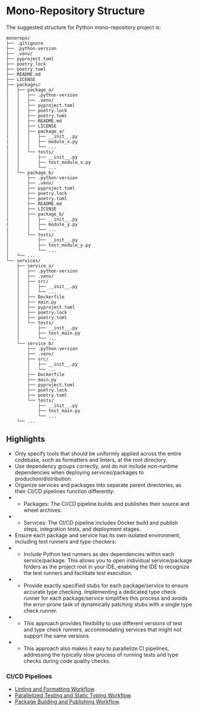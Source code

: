# Mono-Repository Structure

The suggested structure for Python mono-repository project is:

```text
monorepo/
├── .gitignore
├── .python-version
├── .venv/
├── pyproject.toml
├── poetry.lock
├── poetry.toml
├── README.md
├── LICENSE
├── packages/
│   ├── package_a/
│   │   ├── .python-version
│   │   ├── .venv/
│   │   ├── pyproject.toml
│   │   ├── poetry.lock
│   │   ├── poetry.toml
│   │   ├── README.md
│   │   ├── LICENSE
│   │   ├── package_a/
|   │   │   ├── __init__.py
|   │   │   ├── module_x.py
|   │   │   └── ...
│   │   └── tests/
│   │       ├── __init__.py
│   │       ├── test_module_x.py
│   │       └── ...
│   └── package_b/
│       ├── .python-version
│       ├── .venv/
│       ├── pyproject.toml
│       ├── poetry.lock
│       ├── poetry.toml
│       ├── README.md
│       ├── LICENSE
│       ├── package_b/
|       │   ├── __init__.py
|       │   ├── module_y.py
|       │   └── ...
│       └── tests/
│           ├── __init__.py
│           ├── test_module_y.py
│           └── ...
│   └── ...
└── services/
    ├── service_a/
    │   ├── .python-version
    │   ├── .venv/
    │   ├── src/
    │   │   ├── __init__.py
    │   │   └── ...
    │   ├── Dockerfile
    │   ├── main.py
    │   ├── pyproject.toml
    │   ├── poetry.lock
    │   ├── poetry.toml
    │   └── tests/
    │       ├── __init__.py
    │       ├── test_main.py
    │       └── ...
    └── service_b/
        ├── .python-version
        ├── .venv/
        ├── src/
        │   ├── __init__.py
        │   └── ...
        ├── Dockerfile
        ├── main.py
        ├── pyproject.toml
        ├── poetry.lock
        ├── poetry.toml
        └── tests/
            ├── __init__.py
            ├── test_main.py
            └── ...
    └── ...
```

## Highlights

- Only specify tools that should be uniformly applied across the entire codebase, such as formatters and linters, at the
  root directory.
- Use dependency groups correctly, and do not include non-runtime dependencies when deploying services/packages to
  production/distribution.
- Organize services and packages into separate parent directories, as their CI/CD pipelines function differently:
-
    - Packages: The CI/CD pipeline builds and publishes their source and wheel archives.
-
    - Services: The CI/CD pipeline includes Docker build and publish steps, integration tests, and deployment stages.
- Ensure each package and service has its own isolated environment, including test runners and type checkers:
-
    - Include Python test runners as dev dependencies within each service/package. This allows you to open individual
      service/package folders as the project root in your IDE, enabling the IDE to recognize the test runners and
      facilitate test execution.
-
    - Provide exactly specified stubs for each package/service to ensure accurate type checking. Implementing a
      dedicated type check runner for each package/service simplifies this process and avoids the error-prone task of
      dynamically patching stubs with a single type check runner.
-
    - This approach provides flexibility to use different versions of test and type check runners, accommodating
      services that might not support the same versions.
-
    - This approach also makes it easy to parallelize CI pipelines, addressing the typically slow process of running
      tests and type checks during code quality checks.

### CI/CD Pipelines

- [Linting and Formatting Workflow](../.github/workflows/monorepo_lint_format_check.yaml).
- [Parallelized Testing and Static Typing Workflow](../.github/workflows/monorepo_tests_static_typing.yaml).
- [Package Building and Publishing Workflow](../.github/workflows/monorepo_build_dry_publish.yaml).